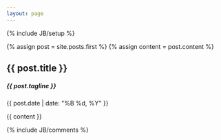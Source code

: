 ```yaml
---
layout: page
---
```

{% include JB/setup %}

{% assign post = site.posts.first %} {% assign content = post.content %}

<h2>{{ post.title }}</h2>

<h5>{{ post.tagline }}</h5>

{{ post.date | date: "%B %d, %Y" }}

{{ content }}

{% include JB/comments %}
